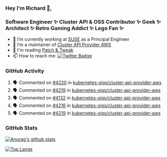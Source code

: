 ### Hey I'm Richard 👋, 

<h3 align="left">Software Engineer ✨ Cluster API & OSS Contributor ✨ Geek ✨ Architect ✨ Retro Gaming Addict ✨ Lego Fan ✨</h3>

- 🔭 I’m currently working at [SUSE](https://www.suse.com/) as a Principal Engineer
- 👯 I’m a maintainer of [Cluster API Provider AWS](https://github.com/kubernetes-sigs/cluster-api-provider-aws)
- 💬 I'm reading [Patch & Tweak](https://bjooks.com/products/patch-tweak-exploring-modular-synthesis)
- 📫 How to reach me: [![Twitter Badge](https://img.shields.io/badge/-@fruit_case-00acee?style=flat&logo=Twitter&logoColor=white)](https://twitter.com/intent/follow?screen_name=fruit_case "Follow on Twitter")

### GitHub Activity 

<!--START_SECTION:activity-->
1. 🗣 Commented on [#4220](https://github.com/kubernetes-sigs/cluster-api-provider-aws/issues/4220) in [kubernetes-sigs/cluster-api-provider-aws](https://github.com/kubernetes-sigs/cluster-api-provider-aws)
2. 🗣 Commented on [#4219](https://github.com/kubernetes-sigs/cluster-api-provider-aws/issues/4219) in [kubernetes-sigs/cluster-api-provider-aws](https://github.com/kubernetes-sigs/cluster-api-provider-aws)
3. 🗣 Commented on [#4132](https://github.com/kubernetes-sigs/cluster-api-provider-aws/issues/4132) in [kubernetes-sigs/cluster-api-provider-aws](https://github.com/kubernetes-sigs/cluster-api-provider-aws)
4. 🗣 Commented on [#4216](https://github.com/kubernetes-sigs/cluster-api-provider-aws/issues/4216) in [kubernetes-sigs/cluster-api-provider-aws](https://github.com/kubernetes-sigs/cluster-api-provider-aws)
5. 🗣 Commented on [#4219](https://github.com/kubernetes-sigs/cluster-api-provider-aws/issues/4219) in [kubernetes-sigs/cluster-api-provider-aws](https://github.com/kubernetes-sigs/cluster-api-provider-aws)
<!--END_SECTION:activity-->

### GitHub Stats

[![Anurag's github stats](https://github-readme-stats.vercel.app/api?username=richardcase&count_private=true&show_icons=true)](https://github.com/anuraghazra/github-readme-stats)

[![Top Langs](https://github-readme-stats.vercel.app/api/top-langs/?username=richardcase&hide=html&layout=compact)](https://github.com/anuraghazra/github-readme-stats)
